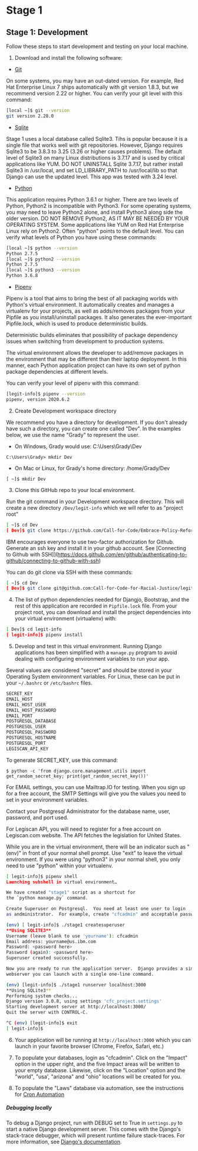 # Stage 1

## Stage 1: Development

Follow these steps to start development and testing on your local machine.

1. Download and install the following software:

* [Git](https://git-scm.com/book/en/v2/Getting-Started-Installing-Git)

On some systems, you may have an out-dated version.  For example, Red Hat
Enterprise Linux 7 ships automatically with git version 1.8.3, but we
recommend version 2.22 or higher.  You can verify your git level with
this command:

```bash
[local ~]$ git --version
git version 2.28.0
```

* [Sqlite](https://www.djaodjin.com/blog/django-2-2-with-sqlite-3-on-centos-7.blog.html)

Stage 1 uses a local database called Sqlite3.  Tihs is popular because it
is a single file that works well with git repositories.  However, Django
requires Sqlite3 to be 3.8.3 to 3.25 (3.26 or higher causes problems).  The
default level of Sqlite3 on many Linux distributions is 3.7.17 and is used
by critical applications like YUM.  DO NOT UNINSTALL Sqlite 3.7.17, but rather
install Sqlite3 in /usr/local, and set LD_LIBRARY_PATH to /usr/local/lib
so that Django can use the updated level.  This app was tested with 3.24 level.


* [Python](https://www.python.org/downloads/)

This application requires Python 3.6.1 or higher.  There are two levels
of Python, Python2 is incompatible with Python3.  For some operating 
systems, you may need to leave Python2 alone, and install Python3 along side
the older version.  DO NOT REMOVE Python2, AS IT MAY BE NEEDED BY YOUR
OPERATING SYSTEM.  Some applications like YUM on Red Hat Enterprise Linux
rely on Python2.  Often "python" points to the default level.  You can
verify what levels of Python you have using these commands:

```bash
[local ~]$ python --version
Python 2.7.5
[local ~]$ python2 --version
Python 2.7.5
[local ~]$ python3 --version
Python 3.6.8
```

* [Pipenv](https://pypi.org/project/pipenv/)

Pipenv is a tool that aims to bring the best of all packaging worlds with
Python's virtual environment.  It automatically creates and manages a 
virtualenv for your projects, as well as adds/removes packages from your 
Pipfile as you install/uninstall packages. It also generates the ever-important
Pipfile.lock, which is used to produce deterministic builds.

Deterministic builds eliminates that possibility of package dependency 
issues when switching from development to production systems.

The virtual environment allows the developer to add/remove packages in the
environment that may be different than their laptop deployment.  In this
manner, each Python application project can have its own set of python
package dependencies at different levels.

You can verify your level of pipenv with this command:

```bash
[legit-info]$ pipenv --version
pipenv, version 2020.6.2
```


2. Create Development workspace directory

We recommend you have a directory for development.  If you don't already
have such a directory, you can create one called "Dev".  In the examples
below, we use the name "Grady" to represent the user.

* On Windows, Grady would use:  C:\Users\Grady\Dev

```
C:\Users\Grady> mkdir Dev
```

* On Mac or Linux, for Grady's home directory:  /home/Grady/Dev

```
[ ~]$ mkdir Dev
```


3. Clone this GitHub repo to your local environment.

Run the git command in your Development workspace directory.  This will create
a new directory `/Dev/legit-info` which we will refer to as "project root" 

```bash
[ ~]$ cd Dev
[ Dev]$ git clone https://github.com/Call-for-Code/Embrace-Policy-Reform.git
```

IBM encourages everyone to use two-factor authorization for Github.  Generate
an ssh key and install it in your github account.  See [Connecting to Github with 
SSH]](https://docs.github.com/en/github/authenticating-to-github/connecting-to-github-with-ssh)

You can do git clone via SSH with these commands:

```bash
[ ~]$ cd Dev
[ Dev]$ git clone git@github.com:Call-for-Code-for-Racial-Justice/legit-info.git
```

4. The list of python dependencies needed for Djangjo, Bootstrap, and the
rest of this application are recorded in `Pipfile.lock` file.
From your project root, you can download and install the project 
dependencies into your virtual environment (virtualenv) with:

```bash
[ Dev]$ cd legit-info
[ legit-info]$ pipenv install
```

5. Develop and test in this virtual environment.  Running Django applications
has been simplified with a `manage.py` program to avoid dealing with 
configuring environment variables to run your app. 

Several values are considered "secret" and should be stored in your 
Operating System environment variables.  For Linux, these can be put
in your `~/.bashrc` or `/etc/bashrc` files.

```bash
SECRET_KEY
EMAIL_HOST
EMAIL_HOST_USER
EMAIL_HOST_PASSWORD
EMAIL_PORT
POSTGRESQL_DATABASE
POSTGRESQL_USER
POSTGRESQL_PASSWORD
POSTGRESQL_HOSTNAME
POSTGRESQL_PORT
LEGISCAN_API_KEY

```

To generate SECRET_KEY, use this command:
```
$ python -c 'from django.core.management.utils import get_random_secret_key; print(get_random_secret_key())'
```

For EMAIL settings, you can use Mailtrap.IO for testing.  When you sign up
for a free account, the SMTP Settings will give you the values you need to
set in your environment variables.

Contact your Postgresql Administrator for the database name, user, password,
and port used.

For Legiscan API, you will need to register for a free account on 
Legiscan.com website.  The API fetches the legislation for United States.

While you are in the virtual environment, there will be an indicator such as 
"(env)" in front of your normal shell prompt.  Use "exit" to leave the 
virtual environment.  If you were using "python3" in your normal shell,
you only need to use "python" within your virtualenv.

```bash
[ legit-info]$ pipenv shell
Launching subshell in virtual environment…

We have created "stage1" script as a shortcut for 
the `python manage.py` command. 

Create Superuser on Postgresql.  You need at least one user to login
as andministrator.  For example, create "cfcadmin" and acceptable password.

(env) [ legit-info]$ ./stage1 createsuperuser
**Using SQLITE3**
Username (leave blank to use 'yourname'): cfcadmin
Email address: yourname@us.ibm.com
Password: <password here>
Password (again): <password here>
Superuser created successfully.

Now you are ready to run the application server.  Django provides a simple
webserver you can launch with a single one-line command.

(env) [legit-info]$ ./stage1 runserver localhost:3000
**Using SQLite3**
Performing system checks...
Django version 3.0.8, using settings 'cfc_project.settings'
Starting development server at http://localhost:3000/
Quit the server with CONTROL-C.

^C (env) [legit-info]$ exit
[ legit-info]$

```

6. Your application will be running at `http://localhost:3000` which
you can launch in your favorite browser (Chrome, Firefox, Safari, etc.)


7. To populate your databases, login as "cfcadmin".  Click on the "Impact"
option in the upper right, and the five Impact areas will be written to
your empty database.  Likewise, click on the "Location" option and the
"world", "usa', "arizona" and "ohio" locations will be created for you.


8. To populate the "Laws" database via automation, see the instructions
for [Cron Automation](CRON.md)



##### Debugging locally
To debug a Django project, run with DEBUG set to True in `settings.py` to 
start a native Django development server. This comes with the Django's 
stack-trace debugger, which will present runtime failure stack-traces. For 
more information, see [Django's 
documentation](https://docs.djangoproject.com/en/2.0/ref/settings/).







